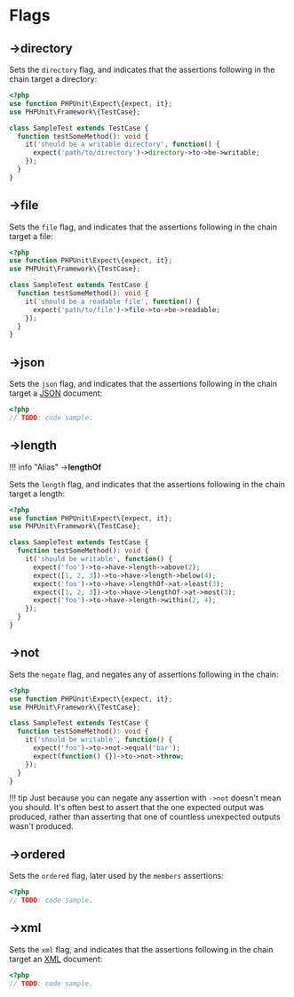 # Flags

## ->**directory**
Sets the `directory` flag, and indicates that the assertions following in the chain target a directory:

```php
<?php
use function PHPUnit\Expect\{expect, it};
use PHPUnit\Framework\{TestCase};

class SampleTest extends TestCase {
  function testSomeMethod(): void {
    it('should be a writable directory', function() {
      expect('path/to/directory')->directory->to->be->writable;
    });
  }
}
```

## ->**file**
Sets the `file` flag, and indicates that the assertions following in the chain target a file:

```php
<?php
use function PHPUnit\Expect\{expect, it};
use PHPUnit\Framework\{TestCase};

class SampleTest extends TestCase {
  function testSomeMethod(): void {
    it('should be a readable file', function() {
      expect('path/to/file')->file->to->be->readable;
    });
  }
}
```

## ->**json**
Sets the `json` flag, and indicates that the assertions following in the chain target a [JSON](https://www.json.org) document:

```php
<?php
// TODO: code sample.
```

## ->**length**

!!! info "Alias"
    ->**lengthOf**

Sets the `length` flag, and indicates that the assertions following in the chain target a length:

```php
<?php
use function PHPUnit\Expect\{expect, it};
use PHPUnit\Framework\{TestCase};

class SampleTest extends TestCase {
  function testSomeMethod(): void {
    it('should be writable', function() {
      expect('foo')->to->have->length->above(2);
      expect([1, 2, 3])->to->have->length->below(4);
      expect('foo')->to->have->lengthOf->at->least(3);
      expect([1, 2, 3])->to->have->lengthOf->at->most(3);
      expect('foo')->to->have->length->within(2, 4);
    });
  }
}
```

## ->**not**
Sets the `negate` flag, and negates any of assertions following in the chain:

```php
<?php
use function PHPUnit\Expect\{expect, it};
use PHPUnit\Framework\{TestCase};

class SampleTest extends TestCase {
  function testSomeMethod(): void {
    it('should be writable', function() {
      expect('foo')->to->not->equal('bar');
      expect(function() {})->to->not->throw;
    });
  }
}
```

!!! tip
    Just because you can negate any assertion with `->not` doesn't mean you should. It's often best to assert that the one expected output was produced, rather than asserting that one of countless unexpected outputs wasn't produced.

## ->**ordered**
Sets the `ordered` flag, later used by the `members` assertions:

```php
<?php
// TODO: code sample.
```

## ->**xml**
Sets the `xml` flag, and indicates that the assertions following in the chain target an [XML](https://www.w3.org/XML) document:

```php
<?php
// TODO: code sample.
```
